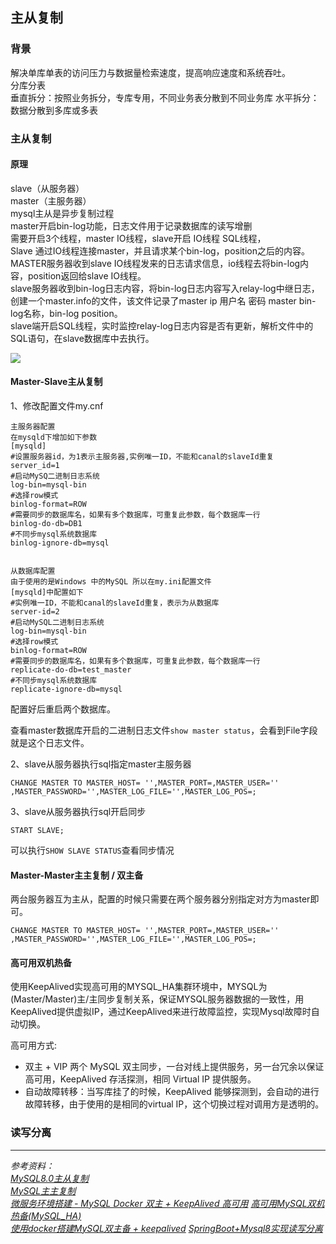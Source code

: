 ## 主从复制
### 背景
解决单库单表的访问压力与数据量检索速度，提高响应速度和系统吞吐。   
分库分表   
垂直拆分：按照业务拆分，专库专用，不同业务表分散到不同业务库
水平拆分：数据分散到多库或多表

### 主从复制
#### 原理   
slave（从服务器）  
master（主服务器）   
mysql主从是异步复制过程   
master开启bin-log功能，日志文件用于记录数据库的读写增删  
需要开启3个线程，master IO线程，slave开启 IO线程 SQL线程，   
Slave 通过IO线程连接master，并且请求某个bin-log，position之后的内容。   
MASTER服务器收到slave IO线程发来的日志请求信息，io线程去将bin-log内容，position返回给slave IO线程。   
slave服务器收到bin-log日志内容，将bin-log日志内容写入relay-log中继日志，创建一个master.info的文件，该文件记录了master ip 用户名 密码 master bin-log名称，bin-log position。   
slave端开启SQL线程，实时监控relay-log日志内容是否有更新，解析文件中的SQL语句，在slave数据库中去执行。

![](https://gitee.com/mapc/picture-bed/raw/master/static/mysql%E4%B8%BB%E4%BB%8E%E5%A4%8D%E5%88%B6.png)

#### Master-Slave主从复制
1、修改配置文件my.cnf   
```
主服务器配置
在mysqld下增加如下参数
[mysqld]
#设置服务器id，为1表示主服务器,实例唯一ID，不能和canal的slaveId重复
server_id=1
#启动MySQ二进制日志系统
log-bin=mysql-bin
#选择row模式 
binlog-format=ROW
#需要同步的数据库名，如果有多个数据库，可重复此参数，每个数据库一行
binlog-do-db=DB1
#不同步mysql系统数据库
binlog-ignore-db=mysql
 

从数据库配置
由于使用的是Windows 中的MySQL 所以在my.ini配置文件
[mysqld]中配置如下
#实例唯一ID，不能和canal的slaveId重复，表示为从数据库
server-id=2
#启动MySQL二进制日志系统
log-bin=mysql-bin 
#选择row模式
binlog-format=ROW
#需要同步的数据库名，如果有多个数据库，可重复此参数，每个数据库一行 
replicate-do-db=test_master
#不同步mysql系统数据库
replicate-ignore-db=mysql
```
配置好后重启两个数据库。

查看master数据库开启的二进制日志文件`show master status`，会看到File字段就是这个日志文件。

2、slave从服务器执行sql指定master主服务器
```mysql
CHANGE MASTER TO MASTER_HOST= '',MASTER_PORT=,MASTER_USER='' ,MASTER_PASSWORD='',MASTER_LOG_FILE='',MASTER_LOG_POS=;
```
3、slave从服务器执行sql开启同步
```mysql
START SLAVE;
```
可以执行`SHOW SLAVE STATUS`查看同步情况

#### Master-Master主主复制 / 双主备
两台服务器互为主从，配置的时候只需要在两个服务器分别指定对方为master即可。
```mysql
CHANGE MASTER TO MASTER_HOST= '',MASTER_PORT=,MASTER_USER='' ,MASTER_PASSWORD='',MASTER_LOG_FILE='',MASTER_LOG_POS=;
```

#### 高可用双机热备
使用KeepAlived实现高可用的MYSQL_HA集群环境中，MYSQL为(Master/Master)主/主同步复制关系，保证MYSQL服务器数据的一致性，用KeepAlived提供虚拟IP，通过KeepAlived来进行故障监控，实现Mysql故障时自动切换。

高可用方式:
- 双主 + VIP 两个 MySQL 双主同步，一台对线上提供服务，另一台冗余以保证高可用，KeepAlived 存活探测，相同 Virtual IP 提供服务。
- 自动故障转移：当写库挂了的时候，KeepAlived 能够探测到，会自动的进行故障转移，由于使用的是相同的virtual IP，这个切换过程对调用方是透明的。

### 读写分离

---
*参考资料：*   
*[MySQL8.0主从复制](https://blog.csdn.net/hangdongyao/article/details/82898945)*   
*[MySQL主主复制](https://blog.csdn.net/abc6772/article/details/102276873)*   
*[微服务环境搭建 - MySQL Docker 双主 + KeepAlived 高可用](https://www.jianshu.com/p/70ca1ef79cd4)*
*[高可用MySQL双机热备(MySQL_HA)](https://blog.csdn.net/xuejiazhi/article/details/8941156)*   
*[使用docker搭建MySQL双主备 + keepalived](https://blog.csdn.net/weixin_39360124/article/details/107512142)*
*[SpringBoot+Mysql8实现读写分离](https://blog.csdn.net/weixin_44742132/article/details/110297938)*
